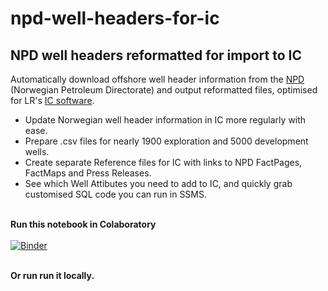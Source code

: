 # npd-well-headers-for-ic

<h2>NPD well headers reformatted for import to IC</h2>

Automatically download offshore well header information from the <a href="https://www.npd.no/en/" target="_blank">NPD</a> (Norwegian Petroleum Directorate) and output reformatted files, optimised for LR's <a href="https://www.lr.org/en-gb/visualise-your-well-data/" target="_blank">IC software</a>. 

- Update Norwegian well header information in IC more regularly with ease.<br>
- Prepare .csv files for nearly 1900 exploration and 5000 development wells.<br>
- Create separate Reference files for IC with links to NPD FactPages, FactMaps and Press Releases.<br>
- See which Well Attibutes you need to add to IC, and quickly grab customised SQL code you can run in SSMS.<br><br>

<b>Run this notebook in Colaboratory</b><br><br>
[![Binder](https://mybinder.org/badge_logo.svg)](https://mybinder.org/v2/gh/awgeo/npd-well-headers-for-ic/master)<br><br>

<b>Or run run it locally.</b>
